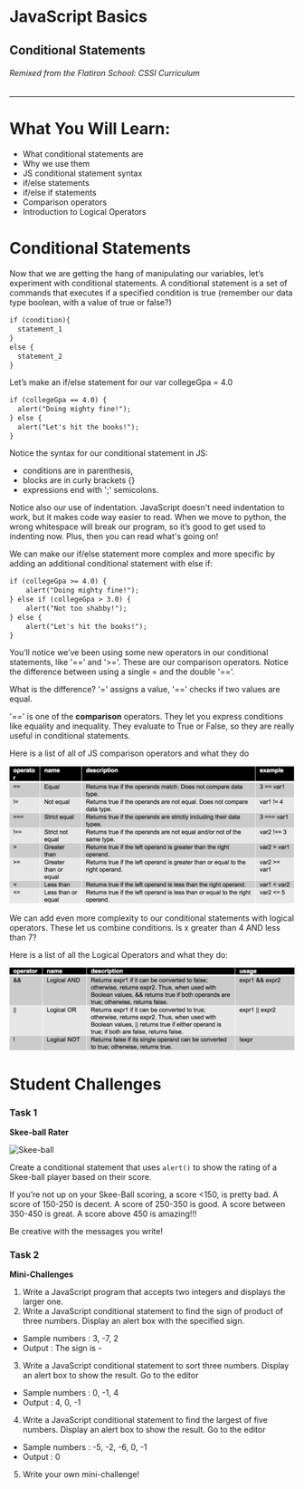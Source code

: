 # JavaScript Basics
## Conditional Statements
###### Remixed from the Flatiron School: CSSI Curriculum
---

# What You Will Learn:
+ What conditional statements are
+ Why we use them
+ JS conditional statement syntax
+ if/else statements
+ if/else if statements
+ Comparison operators
+ Introduction to Logical Operators

# Conditional Statements
Now that we are getting the hang of manipulating our variables, let’s experiment with conditional statements. A conditional statement is a set of commands that executes if a specified condition is true (remember our data type boolean, with a value of true or false?)

```
if (condition){
  statement_1
}
else {
  statement_2
}
```

Let’s make an if/else statement for our var collegeGpa = 4.0

```
if (collegeGpa == 4.0) {
  alert("Doing mighty fine!");
} else {
  alert("Let's hit the books!");
}
```

Notice the syntax for our conditional statement in JS:
+ conditions are in parenthesis,
+ blocks are in curly brackets {}
+ expressions end with ';' semicolons.

Notice also our use of indentation. JavaScript doesn't need indentation to work, but it makes code way easier to read. When we move to python, the wrong whitespace will break our program, so it’s good to get used to indenting now. Plus, then you can read what's going on!

We can make our if/else statement more complex and more specific by adding an additional conditional statement with else if:

```
if (collegeGpa >= 4.0) {
    alert("Doing mighty fine!");
} else if (collegeGpa > 3.0) {
    alert("Not too shabby!");
} else {
    alert("Let's hit the books!");
}
```

You’ll notice we’ve been using some new operators in our conditional statements, like '==' and '>='. These are our comparison operators. Notice the difference between using a single = and the double '=='.

What is the difference? '=' assigns a value, '==' checks if two values are equal.

'==' is one of the **comparison** operators. They let you express conditions like equality and inequality. They evaluate to True or False, so they are really useful in conditional statements.

Here is a list of all of JS comparison operators and what they do

<img src="https://raw.githubusercontent.com/learn-co-curriculum/cssi-2.5-conditional-statements/master/js-boolean-operator-table.png">

We can add even more complexity to our conditional statements with logical operators. These let us combine conditions. Is x greater than 4 AND less than 7?

Here is a list of all the Logical Operators and what they do:

<img src="https://raw.githubusercontent.com/learn-co-curriculum/cssi-2.5-conditional-statements/master/js-logical-operators.png">

# Student Challenges

### Task 1  
**Skee-ball Rater**

![Skee-ball](http://robertkaplinsky.com/wp-content/uploads/2013/03/skeeball_cover.jpg)

Create a conditional statement that uses `alert()` to show the rating of a Skee-ball player based on their score.

If you’re not up on your Skee-Ball scoring, a score <150, is pretty bad. A score of 150-250 is decent. A score of 250-350 is good. A score between 350-450 is great. A score above 450 is amazing!!!

Be creative with the messages you write!

### Task 2  
**Mini-Challenges**

1. Write a JavaScript program that accepts two integers and displays the larger one.
2. Write a JavaScript conditional statement to find the sign of product of three numbers. Display an alert box with the specified sign.
+ Sample numbers : 3, -7, 2
+ Output : The sign is - 

3. Write a JavaScript conditional statement to sort three numbers. Display an alert box to show the result. Go to the editor 
+ Sample numbers : 0, -1, 4
+ Output : 4, 0, -1 

4. Write a JavaScript conditional statement to find the largest of five numbers. Display an alert box to show the result. Go to the editor 
+ Sample numbers : -5, -2, -6, 0, -1
+ Output : 0 

5. Write your own mini-challenge!
